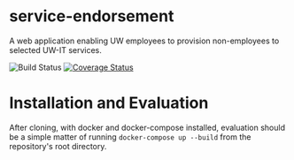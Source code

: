 # service-endorsement
A web application enabling UW employees to provision non-employees to selected UW-IT services.

![Build Status](https://github.com/uw-it-aca/service-endorsement/workflows/build-test-deploy-containerized-python-app/badge.svg)
[![Coverage Status](https://coveralls.io/repos/uw-it-aca/service-endorsement/badge.png?branch=master)](https://coveralls.io/r/uw-it-aca/service-endorsement?branch=master)

# Installation and Evaluation

After cloning, with docker and docker-compose installed, evaluation should be a simple matter of running `docker-compose up --build` from the repository's root directory.
